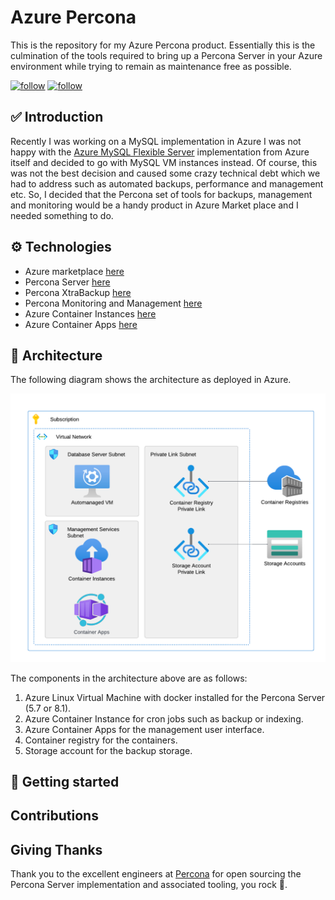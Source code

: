 # Azure Percona

This is the repository for my Azure Percona product. Essentially this is the culmination of the tools required to bring up a Percona Server in your Azure environment while trying to remain as maintenance free as possible.

[![follow](https://img.shields.io/twitter/follow/quintindk?style=social)](https://twitter.com/quintindk)
[![follow](https://img.shields.io/github/followers/quintindk?style=social)](https://github.com/quintindk)

## ✅ Introduction

Recently I was working on a MySQL implementation in Azure I was not happy with the [Azure MySQL Flexible Server](https://learn.microsoft.com/en-us/azure/mysql/flexible-server/overview) implementation from Azure itself and decided to go with MySQL VM instances instead. Of course, this was not the best decision and caused some crazy technical debt which we had to address such as automated backups, performance and management etc. So, I decided that the Percona set of tools for backups, management and monitoring would be a handy product in Azure Market place and I needed something to do.

## ⚙️ Technologies

* Azure marketplace [here](https://github.com/Azure/azure-quickstart-templates/tree/master/demos/100-marketplace-sample)
* Percona Server [here](https://www.percona.com/software/mysql-database/percona-server)
* Percona XtraBackup [here](https://www.percona.com/software/mysql-database/percona-xtrabackup)
* Percona Monitoring and Management [here](https://github.com/percona/pmm)
* Azure Container Instances [here](https://learn.microsoft.com/en-us/azure/container-instances/)
* Azure Container Apps [here](https://learn.microsoft.com/en-us/azure/container-apps/)

## 📃 Architecture

The following diagram shows the architecture as deployed in Azure.

![architecture](./docs/images/architecture.png)

The components in the architecture above are as follows:

1. Azure Linux Virtual Machine with docker installed for the Percona Server (5.7 or 8.1).
2. Azure Container Instance for cron jobs such as backup or indexing.
3. Azure Container Apps for the management user interface.
4. Container registry for the containers.
5. Storage account for the backup storage.

## 🌟 Getting started

## Contributions

## Giving Thanks

Thank you to the excellent engineers at [Percona](https://percona.com) for open sourcing the Percona Server implementation and associated tooling, you rock 🙏.
